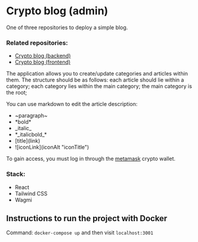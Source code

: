 # Crypto blog (admin)
One of three repositories to deploy a simple blog.

### Related repositories:
- [Crypto blog (backend)](https://github.com/Mr-Good-Cat/blog-backend-nestjs)
- [Crypto blog (frontend)](https://github.com/Mr-Good-Cat/blog-frontend-nextjs)

The application allows you to create/update categories and articles within them.
The structure should be as follows: each article should lie within a category; 
each category lies within the main category; the main category is the root; 

You can use markdown to edit the article description:
- \~paragraph\~
- \*bold\*
- \_italic\_
- \*\_italicbold\_\*
- \[title\](link)
- \!\[iconLink\](iconAlt "iconTitle")

To gain access, you must log in through the [metamask](https://metamask.io/) crypto wallet.

### Stack:
- React
- Tailwind CSS
- Wagmi


## Instructions to run the project with Docker
Command: `docker-compose up` and then visit `localhost:3001`
